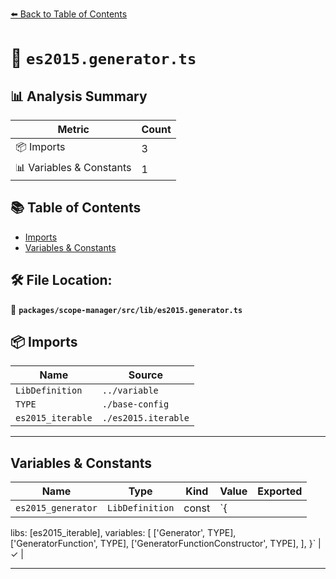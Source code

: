 [⬅️ Back to Table of Contents](../../../../index.md)

# 📄 `es2015.generator.ts`

## 📊 Analysis Summary

| Metric | Count |
|--------|-------|
| 📦 Imports | 3 |
| 📊 Variables & Constants | 1 |

## 📚 Table of Contents

- [Imports](#imports)
- [Variables & Constants](#variables-constants)

## 🛠️ File Location:
📂 **`packages/scope-manager/src/lib/es2015.generator.ts`**

## 📦 Imports

| Name | Source |
|------|--------|
| `LibDefinition` | `../variable` |
| `TYPE` | `./base-config` |
| `es2015_iterable` | `./es2015.iterable` |


---

## Variables & Constants

| Name | Type | Kind | Value | Exported |
|------|------|------|-------|----------|
| `es2015_generator` | `LibDefinition` | const | `{
  libs: [es2015_iterable],
  variables: [
    ['Generator', TYPE],
    ['GeneratorFunction', TYPE],
    ['GeneratorFunctionConstructor', TYPE],
  ],
}` | ✓ |


---